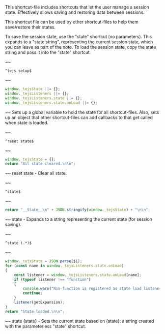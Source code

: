 This shortcut-file includes shortcuts that let the user manage a session state.  Effectively allows saving and restoring data between sessions.

This shortcut file can be used by other shortcut-files to help them save/restore their states.

To save the session state, use the "state" shortcut (no parameters).  This expands to a "state string", representing the current session state, which you can leave as part of the note.  To load the session state, copy the state string and pass it into the "state" shortcut.


~~
```
^tejs setup$
```
~~
```js
window._tejsState ||= {};
window._tejsListeners ||= {};
window._tejsListeners.state ||= {};
window._tejsListeners.state.onLoad ||= {};
```
~~
Sets up a global variable to hold the state for all shortcut-files.  Also, sets up an object that other shortcut-files can add callbacks to that get called when state is loaded.


~~
```
^reset state$
```
~~
```js
window._tejsState = {};
return "All state cleared.\n\n";
```
~~
reset state - Clear all state.


~~
```
^state$
```
~~
```js
return "__State__\n" + JSON.stringify(window._tejsState) + "\n\n";
```
~~
state - Expands to a string representing the current state (for session saving).


~~
```
^state (.*)$
```
~~
```js
window._tejsState = JSON.parse($1);
for (const name in window._tejsListeners.state.onLoad)
{
	const listener = window._tejsListeners.state.onLoad[name];
	if (typeof listener !== "function")
	{
		console.warn("Non-function is registered as state load listener:" + listener);
		continue;
	}
	listener(getExpansion);
}
return "State loaded.\n\n";
```
~~
state {state} - Sets the current state based on {state}: a string created with the parameterless "state" shortcut.
